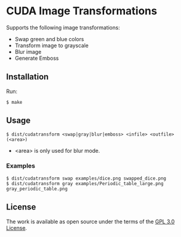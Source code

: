 # CUDA Image Transformations

Supports the following image transformations:

* Swap green and blue colors
* Transform image to grayscale
* Blur image
* Generate Emboss


## Installation

Run:

    $ make


## Usage

    $ dist/cudatransform <swap|gray|blur|emboss> <infile> <outfile> (<area>)

* &lt;area&gt; is only used for blur mode.



### Examples

    $ dist/cudatransform swap examples/dice.png swapped_dice.png
    $ dist/cudatransform gray examples/Periodic_table_large.png gray_periodic_table.png


## License

The work is available as open source under the terms of the [GPL 3.0 License](https://opensource.org/licenses/GPL-3.0).
